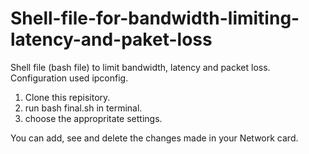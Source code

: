 # Shell-file-for-bandwidth-limiting-latency-and-paket-loss
Shell file (bash file) to limit bandwidth, latency and packet loss. Configuration used ipconfig. 

1) Clone this repisitory. 
2) run bash final.sh in terminal.
3) choose the appropritate settings. 

You can add, see and delete the changes made in your Network card.
